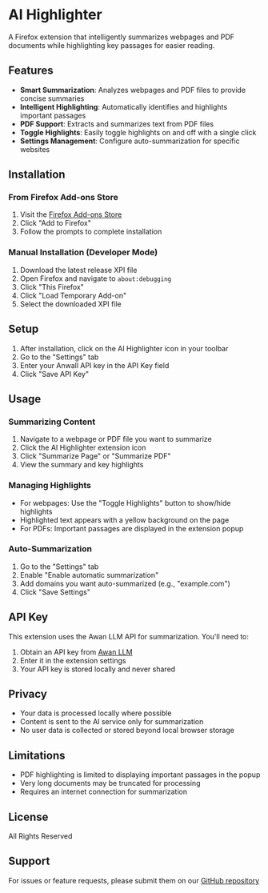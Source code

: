 # AI Highlighter

A Firefox extension that intelligently summarizes webpages and PDF documents while highlighting key passages for easier reading.

## Features

- **Smart Summarization**: Analyzes webpages and PDF files to provide concise summaries
- **Intelligent Highlighting**: Automatically identifies and highlights important passages
- **PDF Support**: Extracts and summarizes text from PDF files
- **Toggle Highlights**: Easily toggle highlights on and off with a single click
- **Settings Management**: Configure auto-summarization for specific websites

## Installation

### From Firefox Add-ons Store
1. Visit the [Firefox Add-ons Store](https://addons.mozilla.org/en-US/firefox/addon/ai-highlighter/)
2. Click "Add to Firefox"
3. Follow the prompts to complete installation

### Manual Installation (Developer Mode)
1. Download the latest release XPI file
2. Open Firefox and navigate to `about:debugging`
3. Click "This Firefox"
4. Click "Load Temporary Add-on"
5. Select the downloaded XPI file

## Setup

1. After installation, click on the AI Highlighter icon in your toolbar
2. Go to the "Settings" tab
3. Enter your Anwall API key in the API Key field
4. Click "Save API Key"

## Usage

### Summarizing Content
1. Navigate to a webpage or PDF file you want to summarize
2. Click the AI Highlighter extension icon
3. Click "Summarize Page" or "Summarize PDF"
4. View the summary and key highlights

### Managing Highlights
- For webpages: Use the "Toggle Highlights" button to show/hide highlights
- Highlighted text appears with a yellow background on the page
- For PDFs: Important passages are displayed in the extension popup

### Auto-Summarization
1. Go to the "Settings" tab
2. Enable "Enable automatic summarization"
3. Add domains you want auto-summarized (e.g., "example.com")
4. Click "Save Settings"

## API Key

This extension uses the Awan LLM API for summarization. You'll need to:
1. Obtain an API key from [Awan LLM](https://awanllm.com/)
2. Enter it in the extension settings
3. Your API key is stored locally and never shared

## Privacy

- Your data is processed locally where possible
- Content is sent to the AI service only for summarization
- No user data is collected or stored beyond local browser storage

## Limitations

- PDF highlighting is limited to displaying important passages in the popup
- Very long documents may be truncated for processing
- Requires an internet connection for summarization

## License

All Rights Reserved

## Support

For issues or feature requests, please submit them on our [GitHub repository](https://github.com/RS-101/ai_highlighter)
